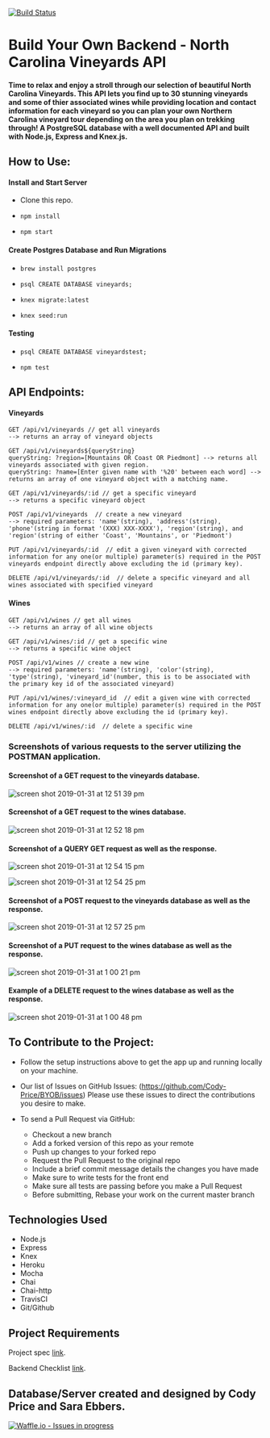 [![Build Status](https://travis-ci.org/Cody-Price/BYOB.svg?branch=master)](https://travis-ci.org/Cody-Price/BYOB)

# Build Your Own Backend - North Carolina Vineyards API

#### Time to relax and enjoy a stroll through our selection of beautiful North Carolina Vineyards. This API lets you find up to 30 stunning vineyards and some of thier associated wines while providing location and contact information for each vineyard so you can plan your own Northern Carolina vineyard tour depending on the area you plan on trekking through! A PostgreSQL database with a well documented API and built with Node.js, Express and Knex.js.

## How to Use:

#### Install and Start Server
* Clone this repo.

* `npm install`

* `npm start`

#### Create Postgres Database and Run Migrations
* `brew install postgres`

* `psql CREATE DATABASE vineyards;`

* `knex migrate:latest`

* `knex seed:run`

#### Testing 
* `psql CREATE DATABASE vineyardstest;`

* `npm test`

## API Endpoints:

#### Vineyards
```
GET /api/v1/vineyards // get all vineyards
--> returns an array of vineyard objects

GET /api/v1/vineyards${queryString}
queryString: ?region=[Mountains OR Coast OR Piedmont] --> returns all vineyards associated with given region.
queryString: ?name=[Enter given name with '%20' between each word] --> returns an array of one vineyard object with a matching name.

GET /api/v1/vineyards/:id // get a specific vineyard
--> returns a specific vineyard object

POST /api/v1/vineyards  // create a new vineyard
--> required parameters: 'name'(string), 'address'(string), 'phone'(string in format '(XXX) XXX-XXXX'), 'region'(string), and 'region'(string of either 'Coast', 'Mountains', or 'Piedmont')

PUT /api/v1/vineyards/:id  // edit a given vineyard with corrected information for any one(or multiple) parameter(s) required in the POST vineyards endpoint directly above excluding the id (primary key).

DELETE /api/v1/vineyards/:id  // delete a specific vineyard and all wines associated with specified vineyard
```
#### Wines
```
GET /api/v1/wines // get all wines
--> returns an array of all wine objects

GET /api/v1/wines/:id // get a specific wine
--> returns a specific wine object

POST /api/v1/wines // create a new wine
--> required parameters: 'name'(string), 'color'(string), 'type'(string), 'vineyard_id'(number, this is to be associated with the primary key id of the associated vineyard)

PUT /api/v1/wines/:vineyard_id  // edit a given wine with corrected information for any one(or multiple) parameter(s) required in the POST wines endpoint directly above excluding the id (primary key).

DELETE /api/v1/wines/:id  // delete a specific wine

```
### Screenshots of various requests to the server utilizing the POSTMAN application.
#### Screenshot of a GET request to the vineyards database.
![screen shot 2019-01-31 at 12 51 39 pm](https://user-images.githubusercontent.com/40974490/52081920-a493a500-2558-11e9-8118-7bb01cedcadb.png)

#### Screenshot of a GET request to the wines database.
![screen shot 2019-01-31 at 12 52 18 pm](https://user-images.githubusercontent.com/40974490/52081966-cab94500-2558-11e9-866c-5287f3ce9d9f.png)

#### Screenshot of a QUERY GET request as well as the response.
![screen shot 2019-01-31 at 12 54 15 pm](https://user-images.githubusercontent.com/40974490/52082031-f0464e80-2558-11e9-8e6a-f1265dd095bc.png)

![screen shot 2019-01-31 at 12 54 25 pm](https://user-images.githubusercontent.com/40974490/52082156-3ef3e880-2559-11e9-907f-028ce17f2dbf.png)

#### Screenshot of a POST request to the vineyards database as well as the response.
![screen shot 2019-01-31 at 12 57 25 pm](https://user-images.githubusercontent.com/40974490/52082335-c3df0200-2559-11e9-97d8-a96736f808f2.png)

#### Screenshot of a PUT request to the wines database as well as the response.
![screen shot 2019-01-31 at 1 00 21 pm](https://user-images.githubusercontent.com/40974490/52082691-b7a77480-255a-11e9-875e-7e772e799aba.png)

#### Example of a DELETE request to the wines database as well as the response.
![screen shot 2019-01-31 at 1 00 48 pm](https://user-images.githubusercontent.com/40974490/52082768-e32a5f00-255a-11e9-99f5-7fcab4bde177.png)


## To Contribute to the Project:

- Follow the setup instructions above to get the app up and running locally on your machine.

- Our list of Issues on GitHub Issues: (https://github.com/Cody-Price/BYOB/issues)
  Please use these issues to direct the contributions you desire to make.

- To send a Pull Request via GitHub:
    - Checkout a new branch
    - Add a forked version of this repo as your remote
    - Push up changes to your forked repo
    - Request the Pull Request to the original repo
    - Include a brief commit message details the changes you have made
    - Make sure to write tests for the front end
    - Make sure all tests are passing before you make a Pull Request
    - Before submitting, Rebase your work on the current master branch

## Technologies Used
- Node.js
- Express
- Knex
- Heroku
- Mocha
- Chai 
- Chai-http
- TravisCI
- Git/Github

## Project Requirements
Project spec [link](http://frontend.turing.io/projects/build-your-own-backend.html).

Backend Checklist [link](http://frontend.turing.io/projects/build-your-own-backend.html).

## Database/Server created and designed by Cody Price and Sara Ebbers.

[![Waffle.io - Issues in progress](https://badge.waffle.io/Cody-Price/BYOB.png?label=in%20progress&title=In%20Progress)](http://waffle.io/Cody-Price/BYOB)
